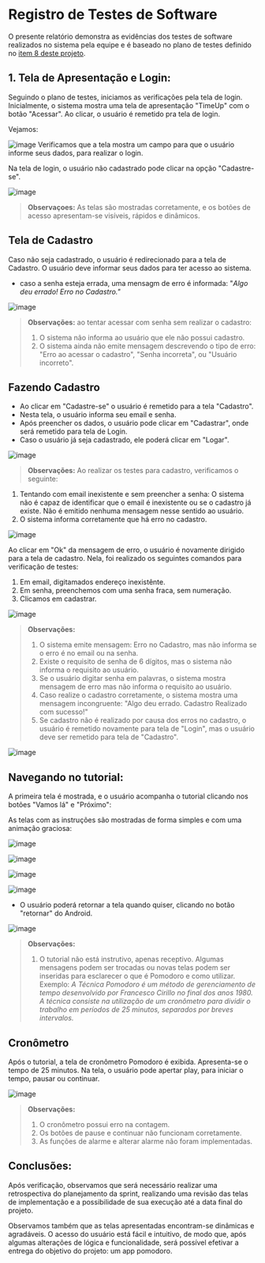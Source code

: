 # Registro de Testes de Software

O presente relatório demonstra as evidências dos testes de software realizados no sistema pela equipe e é baseado no plano de testes definido no [item 8 deste projeto](https://github.com/ICEI-PUC-Minas-PMV-ADS/TimeUpPomodoro/blob/main/docs/08-Plano%20de%20Testes%20de%20Software.md).



## 1. Tela de Apresentação e Login:
Seguindo o plano de testes, iniciamos as verificações pela tela de login.
Inicialmente, o sistema mostra uma tela de apresentação "TimeUp" com o botão "Acessar". Ao clicar, o usuário é remetido pra tela de login.

Vejamos:

![image](https://user-images.githubusercontent.com/78277341/198857623-23cb24f0-70bf-49b3-9c7f-bafb1aa3cb78.png)
Verificamos que a tela mostra um campo para que o usuário informe seus dados, para realizar o login.


Na tela de login, o usuário não cadastrado pode clicar na opção "Cadastre-se".

![image](https://user-images.githubusercontent.com/78277341/198857630-5f141719-078d-42e6-9b0c-697670c66c45.png)

>**Observaçoes:** As telas são mostradas corretamente, e os botões de acesso apresentam-se visíveis, rápidos e dinâmicos.

## Tela de Cadastro
Caso não seja cadastrado, o usuário é redirecionado para a tela de Cadastro.
O usuário deve informar seus dados para ter acesso ao sistema.

- caso a senha esteja errada, uma mensagm de erro é informada: "*Algo deu errado! Erro no Cadastro."*

![image](https://user-images.githubusercontent.com/78277341/198857944-242f388c-5ff6-4647-98c9-323e86dc424d.png)


>**Observações:** ao tentar acessar com senha sem realizar o cadastro:
>1. O sistema não informa ao usuário que ele não possui cadastro.
>2. O sistema ainda não emite mensagem descrevendo o tipo de erro: "Erro ao acessar o cadastro", "Senha incorreta", ou "Usuário incorreto".

## Fazendo Cadastro
- Ao clicar em "Cadastre-se" o usuário é remetido para a tela "Cadastro".
- Nesta tela, o usuário informa seu email e senha.
- Após preencher os dados, o usuário pode clicar em "Cadastrar", onde será remetido para tela de Login.
- Caso o usuário já seja cadastrado, ele poderá clicar em "Logar".

![image](https://user-images.githubusercontent.com/78277341/198858060-07419cbf-b2cd-45ac-acc4-150a51b25c6d.png)

>**Observações:** Ao realizar os testes para cadastro, verificamos o seguinte:
1. Tentando com email inexistente e sem preencher a senha: O sistema não é capaz de identificar que o email é inexistente ou se o cadastro já existe. Não é emitido nenhuma mensagem nesse sentido ao usuário.
3. O sistema informa corretamente que há erro no cadastro.

![image](https://user-images.githubusercontent.com/78277341/198858108-1d3e4abe-a582-4ea8-a292-eb2a93693e2c.png)

Ao clicar em "Ok" da mensagem de erro, o usuário é novamente dirigido para a tela de cadastro.
Nela, foi realizado os seguintes comandos para verificação de testes:
1. Em email, digitamados endereço inexistênte.
2. Em senha, preenchemos com uma senha fraca, sem numeração.
3. Clicamos em cadastrar.

![image](https://user-images.githubusercontent.com/78277341/198858142-ab7c4630-85af-4437-b225-2ba581f4f0f1.png)

>**Observações:**
>1. O sistema emite mensagem: Erro no Cadastro, mas não informa se o erro é no email ou na senha.
>2. Existe o requisito de senha de 6 dígitos, mas o sistema não informa o requisito ao usuário.
>3. Se o usuário digitar senha em palavras, o sistema mostra mensagem de erro mas não informa o requisito ao usuário.
>4. Caso realize o cadastro corretamente, o sistema mostra uma mensagem incongruente: "Algo deu errado. Cadastro Realizado com sucesso!"
>5. Se cadastro não é realizado por causa dos erros no cadastro, o usuário é remetido novamente para tela de "Login", mas o usuário deve ser remetido para tela de "Cadastro".


![image](https://user-images.githubusercontent.com/78277341/198858203-34377d47-1cb6-41d2-ac4b-c981a7f8d1c0.png)


##  Navegando no tutorial:

A primeira tela é mostrada, e o usuário acompanha o tutorial clicando nos botões "Vamos lá" e "Próximo":

As telas com as instruções são mostradas de forma simples e com uma animação graciosa:

![image](https://user-images.githubusercontent.com/78277341/198858510-26a33ba6-895b-4d8f-995c-6bb5978a59c7.png)

![image](https://user-images.githubusercontent.com/78277341/198858518-cc3fbbe6-5bec-4882-a45b-41afca78b5b6.png)

![image](https://user-images.githubusercontent.com/78277341/198858524-f57aa76b-8510-476f-b8d5-d6764d7a9ee2.png)

![image](https://user-images.githubusercontent.com/78277341/198858528-b4f967e5-6093-4525-b4e3-de8b8345912f.png)

- O usuário poderá retornar a tela quando quiser, clicando no botão "retornar" do Android.

![image](https://user-images.githubusercontent.com/78277341/198858556-07e2bda2-4878-447a-98a5-476a636a6941.png)

>**Observações:**
>1. O tutorial não está instrutivo, apenas receptivo. Algumas mensagens podem ser trocadas ou novas telas podem ser inseridas para esclarecer o que é Pomodoro e como utilizar. Exemplo: _A Técnica Pomodoro é um método de gerenciamento de tempo desenvolvido por Francesco Cirillo no final dos anos 1980. A técnica consiste na utilização de um cronômetro para dividir o trabalho em períodos de 25 minutos, separados por breves intervalos._

## Cronômetro

Após o tutorial, a tela de cronômetro Pomodoro é exibida. Apresenta-se o tempo de 25 minutos.
Na tela, o usuário pode apertar play, para iniciar o tempo, pausar ou continuar.

![image](https://user-images.githubusercontent.com/78277341/198858568-4801571c-9f65-43e1-bbf0-16aaf292577f.png)


>**Observações:**
>1. O cronômetro possui erro na contagem.
>2. Os botões de pause e continuar não funcionam corretamente.
>3. As funções de alarme e alterar alarme não foram implementadas.

## Conclusões: 

Após verificação, observamos que será necessário realizar uma retrospectiva do planejamento da sprint, realizando uma revisão das telas de implementação e a possibilidade de sua execução até a data final do projeto. 

Observamos também que as telas apresentadas encontram-se dinâmicas e agradáveis. O acesso do usuário está fácil e intuitivo, de modo que, após algumas alterações de lógica e funcionalidade, será possível efetivar a entrega do objetivo do projeto: um app pomodoro. 